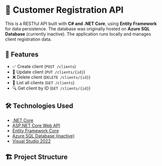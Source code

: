 # 📘 Customer Registration API

This is a RESTful API built with **C# and .NET Core**, using **Entity Framework** for data persistence. The database was originally hosted on **Azure SQL Database** (currently inactive). The application runs locally and manages client registration data.

## 🚀 Features

- ✅ Create client (`POST /clients`)
- 🔄 Update client (`PUT /clients/{id}`)
- ❌ Delete client (`DELETE /clients/{id}`)
- 📄 List all clients (`GET /clients`)
- 🔍 Get client by ID (`GET /clients/{id}`)

## 🛠️ Technologies Used

- [.NET Core](https://dotnet.microsoft.com/)
- [ASP.NET Core Web API](https://learn.microsoft.com/en-us/aspnet/core/web-api/)
- [Entity Framework Core](https://learn.microsoft.com/en-us/ef/core/)
- [Azure SQL Database (inactive)](https://azure.microsoft.com/products/azure-sql/)
- [Visual Studio 2022](https://visualstudio.microsoft.com/)

## 🏗️ Project Structure

